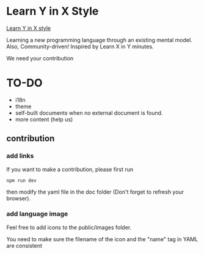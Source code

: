 # Learn Y in X Style

[Learn Y in X style](https://learnyinxstyle.com)

Learning a new programming language through an existing mental model. Also, Community-driven! Inspired by Learn X in Y minutes.

We need your contribution

# TO-DO

- i18n
- theme
- self-built documents when no external document is found.
- more content (help us)

## contribution

### add links

If you want to make a contribution, please first run

```
npm run dev
```

then modify the yaml file in the doc folder (Don't forget to refresh your browser).

### add language image

Feel free to add icons to the public/images folder.

You need to make sure the filename of the icon and the "name" tag in YAML are consistent

